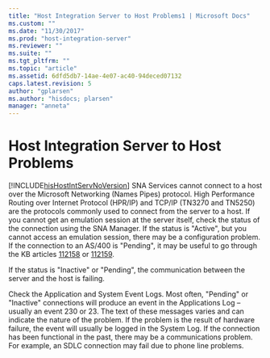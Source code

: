 ```yaml
---
title: "Host Integration Server to Host Problems1 | Microsoft Docs"
ms.custom: ""
ms.date: "11/30/2017"
ms.prod: "host-integration-server"
ms.reviewer: ""
ms.suite: ""
ms.tgt_pltfrm: ""
ms.topic: "article"
ms.assetid: 6dfd5db7-14ae-4e07-ac40-94deced07132
caps.latest.revision: 5
author: "gplarsen"
ms.author: "hisdocs; plarsen"
manager: "anneta"
---
```

# Host Integration Server to Host Problems
[!INCLUDE[hisHostIntServNoVersion](../includes/hishostintservnoversion-md.md)] SNA Services cannot connect to a host over the Microsoft Networking (Names Pipes) protocol. High Performance Routing over Internet Protocol (HPR/IP) and TCP/IP (TN3270 and TN5250) are the protocols commonly used to connect from the server to a host. If you cannot get an emulation session at the server itself, check the status of the connection using the SNA Manager. If the status is "Active", but you cannot access an emulation session, there may be a configuration problem. If the connection to an AS/400 is "Pending", it may be useful to go through the KB articles [112158](https://support.microsoft.com/kb/112158) or [112159](https://support.microsoft.com/kb/112159).
  
 If the status is "Inactive" or "Pending", the communication between the server and the host is failing.  
  
 Check the Application and System Event Logs. Most often, "Pending" or "Inactive" connections will produce an event in the Applications Log – usually an event 230 or 23. The text of these messages varies and can indicate the nature of the problem. If the problem is the result of hardware failure, the event will usually be logged in the System Log. If the connection has been functional in the past, there may be a communications problem. For example, an SDLC connection may fail due to phone line problems.